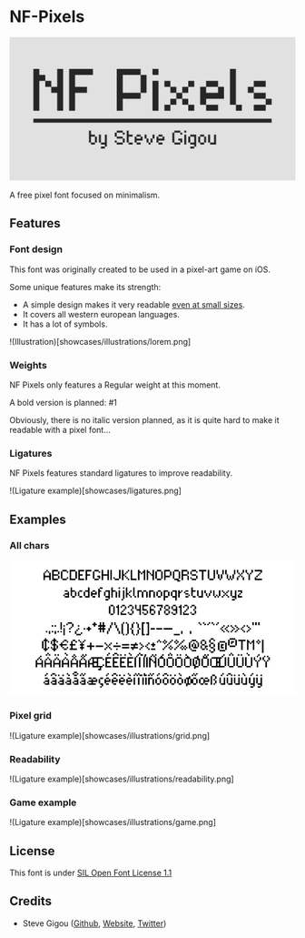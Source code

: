 # NF-Pixels

![NF Pixels logo](showcases/illustrations/logo.png)

A free pixel font focused on minimalism.

## Features

### Font design

This font was originally created to be used in a pixel-art game on iOS.

Some unique features make its strength:

* A simple design makes it very readable [even at small sizes](showcases/illustrations/readability.png).
* It covers all western european languages.
* It has a lot of symbols.

!(Illustration)[showcases/illustrations/lorem.png]


### Weights

NF Pixels only features a Regular weight at this moment.

A bold version is planned: #1

Obviously, there is no italic version planned, as it is quite hard to make it readable with a pixel font…


### Ligatures

NF Pixels features standard ligatures to improve readability.

!(Ligature example)[showcases/ligatures.png]


## Examples

### All chars

![All characters](showcases/all_chars.png)

### Pixel grid

!(Ligature example)[showcases/illustrations/grid.png]

### Readability

!(Ligature example)[showcases/illustrations/readability.png]

### Game example

!(Ligature example)[showcases/illustrations/game.png]


## License

This font is under [SIL Open Font License 1.1](LICENSE)


## Credits

* Steve Gigou ([Github](https://github.com/sgigou), [Website](https://steve.gigou.fr), [Twitter](https://twitter.com/stevegigou))
